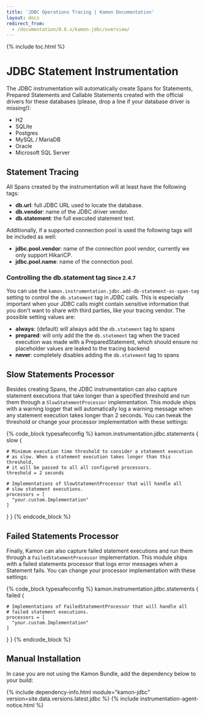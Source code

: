 ```yaml
---
title: 'JDBC Operations Tracing | Kamon Documentation'
layout: docs
redirect_from:
  - /documentation/0.6.x/kamon-jdbc/overview/
---
```


{% include toc.html %}

JDBC Statement Instrumentation
==============================

The JDBC instrumentation will automatically create Spans for Statements, Prepared Statements and Callable Statements
created with the official drivers for these databases (please, drop a line if your database driver is missing!):
  - H2
  - SQLite
  - Postgres
  - MySQL / MariaDB
  - Oracle
  - Microsoft SQL Server


Statement Tracing
-----------------

All Spans created by the instrumentation will at least have the following tags:

  - **db.url**: full JDBC URL used to locate the database.
  - **db.vendor**: name of the JDBC driver vendor.
  - **db.statement**: the full executed statement text.

Additionally, if a supported connection pool is used the following tags will be included as well:
  - **jdbc.pool.vendor**: name of the connection pool vendor, currently we only support HikariCP.
  - **jdbc.pool.name**: name of the connection pool.


### Controlling the db.statement tag <small>Since 2.4.7</small>

You can use the `kamon.instrumentation.jdbc.add-db-statement-as-span-tag` setting to control the `db.statement` tag in JDBC calls. This is 
especially important when your JDBC calls might contain sensitive information that you don't want to share with third parties, like your tracing 
vendor. The possible setting values are:
  - **always**: (default) will always add the `db.statement` tag to spans
  - **prepared**: will only add the the `db.statement` tag when the traced execution was made with a PreparedStatement, which should ensure no placeholder values are leaked to the tracing backend
  - **never**: completely disables adding the `db.statement` tag to spans

  

Slow Statements Processor
-------------------------

Besides creating Spans, the JDBC instrumentation can also capture statement executions that take longer than a specified
threshold and run them through a `SlowStatementProcessor` implementation. This module ships with a warning logger that
will automatically log a warning message when any statement execution takes longer than 2 seconds. You can tweak the
threshold or change your processor implementation with these settings:

{% code_block typesafeconfig %}
kamon.instrumentation.jdbc.statements {
  slow {

    # Minimum execution time threshold to consider a statement execution
    # as slow. When a statement execution takes longer than this threshold,
    # it will be passed to all all configured processors.
    threshold = 2 seconds

    # Implementations of SlowStatementProcessor that will handle all
    # slow statement executions.
    processors = [
      "your.custom.Implementation"
    ]
  }
}
{% endcode_block %}



Failed Statements Processor
---------------------------

Finally, Kamon can also capture failed statement executions and run them through a `FailedStatementProcessor`
implementation. This module ships with a failed statements processor that logs error messages when a Statement fails.
You can change your processor implementation with these settings:

{% code_block typesafeconfig %}
kamon.instrumentation.jdbc.statements {
  failed {

    # Implementations of FailedStatementProcessor that will handle all
    # failed statement executions.
    processors = [
      "your.custom.Implementation"
    ]
  }
}
{% endcode_block %}


Manual Installation
-------------------

In case you are not using the Kamon Bundle, add the dependency below to your build:

{% include dependency-info.html module="kamon-jdbc" version=site.data.versions.latest.jdbc %}
{% include instrumentation-agent-notice.html %}

